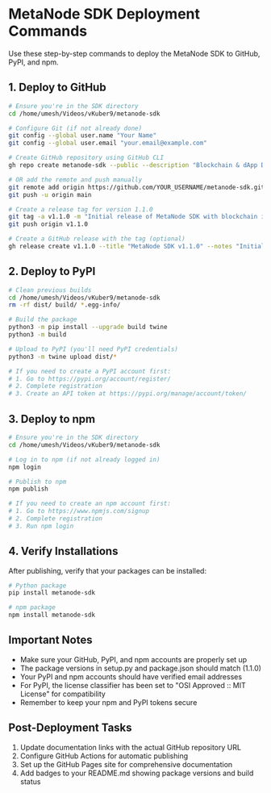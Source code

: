 # MetaNode SDK Deployment Commands

Use these step-by-step commands to deploy the MetaNode SDK to GitHub, PyPI, and npm.

## 1. Deploy to GitHub

```bash
# Ensure you're in the SDK directory
cd /home/umesh/Videos/vKuber9/metanode-sdk

# Configure Git (if not already done)
git config --global user.name "Your Name"
git config --global user.email "your.email@example.com"

# Create GitHub repository using GitHub CLI
gh repo create metanode-sdk --public --description "Blockchain & dApp Deployment Infrastructure with vPod Container Integration" --source=.

# OR add the remote and push manually
git remote add origin https://github.com/YOUR_USERNAME/metanode-sdk.git
git push -u origin main

# Create a release tag for version 1.1.0
git tag -a v1.1.0 -m "Initial release of MetaNode SDK with blockchain integration and vPod containers"
git push origin v1.1.0

# Create a GitHub release with the tag (optional)
gh release create v1.1.0 --title "MetaNode SDK v1.1.0" --notes "Initial release with blockchain integration and vPod container technology"
```

## 2. Deploy to PyPI

```bash
# Clean previous builds
cd /home/umesh/Videos/vKuber9/metanode-sdk
rm -rf dist/ build/ *.egg-info/

# Build the package
python3 -m pip install --upgrade build twine
python3 -m build

# Upload to PyPI (you'll need PyPI credentials)
python3 -m twine upload dist/*

# If you need to create a PyPI account first:
# 1. Go to https://pypi.org/account/register/
# 2. Complete registration
# 3. Create an API token at https://pypi.org/manage/account/token/
```

## 3. Deploy to npm

```bash
# Ensure you're in the SDK directory
cd /home/umesh/Videos/vKuber9/metanode-sdk

# Log in to npm (if not already logged in)
npm login

# Publish to npm
npm publish

# If you need to create an npm account first:
# 1. Go to https://www.npmjs.com/signup
# 2. Complete registration
# 3. Run npm login
```

## 4. Verify Installations

After publishing, verify that your packages can be installed:

```bash
# Python package
pip install metanode-sdk

# npm package
npm install metanode-sdk
```

## Important Notes

- Make sure your GitHub, PyPI, and npm accounts are properly set up
- The package versions in setup.py and package.json should match (1.1.0)
- Your PyPI and npm accounts should have verified email addresses
- For PyPI, the license classifier has been set to "OSI Approved :: MIT License" for compatibility
- Remember to keep your npm and PyPI tokens secure

## Post-Deployment Tasks

1. Update documentation links with the actual GitHub repository URL
2. Configure GitHub Actions for automatic publishing
3. Set up the GitHub Pages site for comprehensive documentation
4. Add badges to your README.md showing package versions and build status
